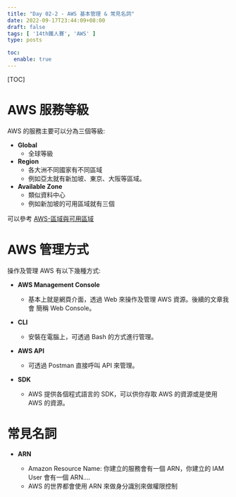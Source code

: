 ```yaml
---
title: "Day 02-2 - AWS 基本管理 & 常見名詞"
date: 2022-09-17T23:44:09+08:00
draft: false
tags: [ '14th鐵人賽', 'AWS' ]
type: posts

toc:
  enable: true
---
```


[TOC]



# AWS 服務等級

AWS 的服務主要可以分為三個等級:

- **Global** 
  - 全球等級
- **Region**
  - 各大洲不同國家有不同區域
  - 例如亞太就有新加坡、東京、大阪等區域。
- **Available Zone**
  - 類似資料中心
  - 例如新加坡的可用區域就有三個

可以參考 [AWS-區域與可用區域](https://aws.amazon.com/tw/about-aws/global-infrastructure/regions_az/)





# AWS 管理方式

操作及管理 AWS 有以下幾種方式:

- **AWS Management Console**
  - 基本上就是網頁介面，透過 Web 來操作及管理 AWS 資源。後續的文章我會 簡稱 Web Console。

- **CLI**
  - 安裝在電腦上，可透過 Bash 的方式進行管理。

- **AWS API**
  - 可透過 Postman 直接呼叫 API 來管理。

- **SDK**
  - AWS 提供各個程式語言的 SDK，可以供你存取 AWS 的資源或是使用 AWS 的資源。



# 常見名詞

- **ARN**

  - Amazon Resource Name: 你建立的服務會有一個 ARN，你建立的 IAM User 會有一個 ARN.... 
  - AWS 的世界都會使用 ARN 來做身分識別來做權限控制

  


